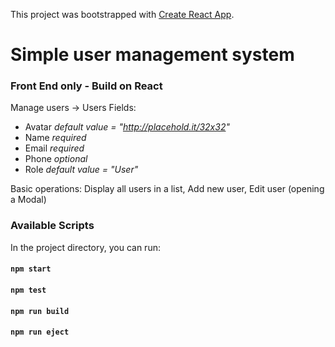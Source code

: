This project was bootstrapped with [Create React App](https://github.com/facebook/create-react-app).

# Simple user management system

### Front End only - Build on React

Manage users ->
Users Fields:
- Avatar *default value = "http://placehold.it/32x32"*
- Name *required*
- Email *required*
- Phone *optional*
- Role *default value = "User"*

Basic operations: Display all users in a list, Add new user, Edit user (opening a Modal)

### Available Scripts

In the project directory, you can run:

#### `npm start`
#### `npm test`
#### `npm run build`
#### `npm run eject`


